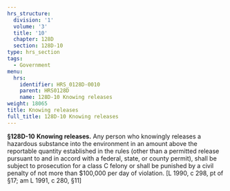 ```yaml
---
hrs_structure:
  division: '1'
  volume: '3'
  title: '10'
  chapter: 128D
  section: 128D-10
type: hrs_section
tags:
  - Government
menu:
  hrs:
    identifier: HRS_0128D-0010
    parent: HRS0128D
    name: 128D-10 Knowing releases
weight: 18065
title: Knowing releases
full_title: 128D-10 Knowing releases
---
```

**§128D-10** **Knowing releases.** Any person who knowingly releases a hazardous substance into the environment in an amount above the reportable quantity established in the rules (other than a permitted release pursuant to and in accord with a federal, state, or county permit), shall be subject to prosecution for a class C felony or shall be punished by a civil penalty of not more than $100,000 per day of violation. [L 1990, c 298, pt of §17; am L 1991, c 280, §11]